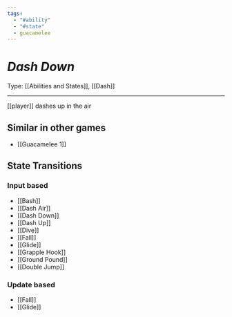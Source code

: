 ```yaml
---
tags:
  - "#ability"
  - "#state"
  - guacamelee
---
```

# _Dash Down_

Type: [[Abilities and States]], [[Dash]]

----


[[player]] dashes up in the air


## Similar in other games

* [[Guacamelee 1]]


## State Transitions

### Input based

* [[Bash]]
* [[Dash Air]]
* [[Dash Down]]
* [[Dash Up]]
* [[Dive]]
* [[Fall]]
* [[Glide]]
* [[Grapple Hook]]
* [[Ground Pound]]
* [[Double Jump]]

### Update based

* [[Fall]]
* [[Glide]]
